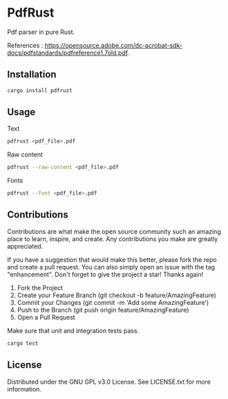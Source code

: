 # PdfRust

Pdf parser in pure Rust.

References : https://opensource.adobe.com/dc-acrobat-sdk-docs/pdfstandards/pdfreference1.7old.pdf.

## Installation

```sh
cargo install pdfrust
```

## Usage

Text
```zsh
pdfrust <pdf_file>.pdf
```

Raw content
```sh
pdfrust --raw-content <pdf_file>.pdf
```

Fonts
```sh
pdfrust --font <pdf_file>.pdf
```

## Contributions

Contributions are what make the open source community such an amazing place to learn, inspire, and create. Any contributions you make are greatly appreciated.

If you have a suggestion that would make this better, please fork the repo and create a pull request. You can also simply open an issue with the tag "enhancement". Don't forget to give the project a star! Thanks again!

1. Fork the Project
2. Create your Feature Branch (git checkout -b feature/AmazingFeature)
3. Commit your Changes (git commit -m 'Add some AmazingFeature')
4. Push to the Branch (git push origin feature/AmazingFeature)
5. Open a Pull Request

Make sure that unit and integration tests pass.

```sh
cargo test
```

## License

Distributed under the GNU GPL v3.0 License. See LICENSE.txt for more information.
